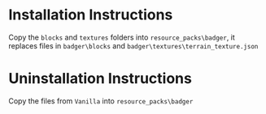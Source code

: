# Installation Instructions
Copy the `blocks` and `textures` folders into `resource_packs\badger`, it replaces files in `badger\blocks` and `badger\textures\terrain_texture.json`

# Uninstallation Instructions
Copy the files from `Vanilla` into `resource_packs\badger`
